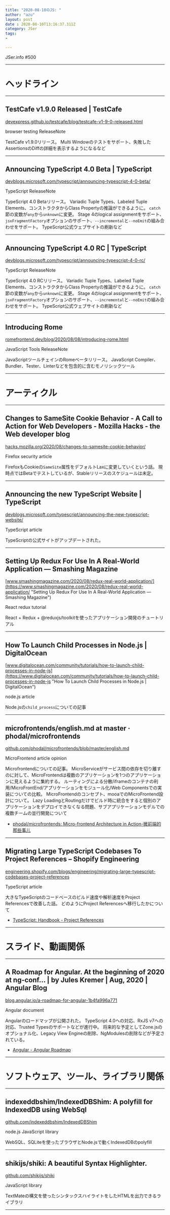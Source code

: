 ```yaml
---
title: "2020-08-10のJS: "
author: "azu"
layout: post
date : 2020-08-10T13:16:37.311Z
category: JSer
tags:
-

---
```


JSer.info #500

----

<h1 class="site-genre">ヘッドライン</h1>

----

## TestCafe v1.9.0 Released | TestCafe
[devexpress.github.io/testcafe/blog/testcafe-v1-9-0-released.html](https://devexpress.github.io/testcafe/blog/testcafe-v1-9-0-released.html "TestCafe v1.9.0 Released | TestCafe")
<p class="jser-tags jser-tag-icon"><span class="jser-tag">browser</span> <span class="jser-tag">testing</span> <span class="jser-tag">ReleaseNote</span></p>

TestCafe v1.9.0リリース。
Multi Windowのテストをサポート、失敗したAssertionsのDiffの詳細を表示するようになるなど


----

## Announcing TypeScript 4.0 Beta | TypeScript
[devblogs.microsoft.com/typescript/announcing-typescript-4-0-beta/](https://devblogs.microsoft.com/typescript/announcing-typescript-4-0-beta/ "Announcing TypeScript 4.0 Beta | TypeScript")
<p class="jser-tags jser-tag-icon"><span class="jser-tag">TypeScript</span> <span class="jser-tag">ReleaseNote</span></p>

TypeScript 4.0 Betaリリース。 Variadic Tuple Types、Labeled Tuple Elements、コンストラクタからClass Propertyの推論ができるように。 `catch`節の変数が`any`から`unknown`に変更。 Stage 4のlogical assignmentをサポート、`jsxFragmentFactory`オプションのサポート、`--incremental`と`--noEmit`の組み合わせをサポート。
TypeScript公式ウェブサイトの刷新など


----

## Announcing TypeScript 4.0 RC | TypeScript
[devblogs.microsoft.com/typescript/announcing-typescript-4-0-rc/](https://devblogs.microsoft.com/typescript/announcing-typescript-4-0-rc/ "Announcing TypeScript 4.0 RC | TypeScript")
<p class="jser-tags jser-tag-icon"><span class="jser-tag">TypeScript</span> <span class="jser-tag">ReleaseNote</span></p>

TypeScript 4.0 RCリリース。 Variadic Tuple Types、Labeled Tuple Elements、コンストラクタからClass Propertyの推論ができるように。 `catch`節の変数が`any`から`unknown`に変更。 Stage 4のlogical assignmentをサポート、`jsxFragmentFactory`オプションのサポート、`--incremental`と`--noEmit`の組み合わせをサポート。
TypeScript公式ウェブサイトの刷新など


----

## Introducing Rome
[romefrontend.dev/blog/2020/08/08/introducing-rome.html](https://romefrontend.dev/blog/2020/08/08/introducing-rome.html "Introducing Rome")
<p class="jser-tags jser-tag-icon"><span class="jser-tag">JavaScript</span> <span class="jser-tag">Tools</span> <span class="jser-tag">ReleaseNote</span></p>

JavaScriptツールチェインのRomeベータリリース。
JavaScript Compiler、Bundler、Tester、Linterなどを包含的に含むモノリシックツール


----
<h1 class="site-genre">アーティクル</h1>

----

## Changes to SameSite Cookie Behavior - A Call to Action for Web Developers - Mozilla Hacks - the Web developer blog
[hacks.mozilla.org/2020/08/changes-to-samesite-cookie-behavior/](https://hacks.mozilla.org/2020/08/changes-to-samesite-cookie-behavior/ "Changes to SameSite Cookie Behavior - A Call to Action for Web Developers - Mozilla Hacks - the Web developer blog")
<p class="jser-tags jser-tag-icon"><span class="jser-tag">Firefox</span> <span class="jser-tag">security</span> <span class="jser-tag">article</span></p>

FirefoxもCookieの`SameSite`属性をデフォルトLaxに変更していくという話。
現時点ではBetaでテストしているが、Stableリリースのスケジュールは未定。


----

## Announcing the new TypeScript Website | TypeScript
[devblogs.microsoft.com/typescript/announcing-the-new-typescript-website/](https://devblogs.microsoft.com/typescript/announcing-the-new-typescript-website/ "Announcing the new TypeScript Website | TypeScript")
<p class="jser-tags jser-tag-icon"><span class="jser-tag">TypeScript</span> <span class="jser-tag">article</span></p>

TypeScriptの公式サイトがアップデートされた。


----

## Setting Up Redux For Use In A Real-World Application — Smashing Magazine
[www.smashingmagazine.com/2020/08/redux-real-world-application/](https://www.smashingmagazine.com/2020/08/redux-real-world-application/ "Setting Up Redux For Use In A Real-World Application — Smashing Magazine")
<p class="jser-tags jser-tag-icon"><span class="jser-tag">React</span> <span class="jser-tag">redux</span> <span class="jser-tag">tutorial</span></p>

React + Redux + @reduxjs/toolkitを使ったアプリケーション開発のチュートリアル


----

## How To Launch Child Processes in Node.js | DigitalOcean
[www.digitalocean.com/community/tutorials/how-to-launch-child-processes-in-node-js](https://www.digitalocean.com/community/tutorials/how-to-launch-child-processes-in-node-js "How To Launch Child Processes in Node.js | DigitalOcean")
<p class="jser-tags jser-tag-icon"><span class="jser-tag">node.js</span> <span class="jser-tag">article</span></p>

Node.jsの`child_process`についての記事


----

## microfrontends/english.md at master · phodal/microfrontends
[github.com/phodal/microfrontends/blob/master/english.md](https://github.com/phodal/microfrontends/blob/master/english.md "microfrontends/english.md at master · phodal/microfrontends")
<p class="jser-tags jser-tag-icon"><span class="jser-tag">MicroFrontend</span> <span class="jser-tag">article</span> <span class="jser-tag">opinion</span></p>

Microfrontendについての記事。
MicroServiceがサービス間の依存を切り離すのに対して、MicroFrontendは複数のアプリケーションを1つのアプリケーションに見えるように集約する。
ルーティングによる分散/iframeのコンテナの利用/MicroFrontEnd/アプリケーションをモジュール化/Web Componentsでの実装についての比較。
MicroFrontendのコンセプト、mooaでのMicroFrontend設計について。
Lazy LoadingとRoutingだけでビルド時に統合をすると個別のアプリケーションをデプロイできなくなる問題、サブアプリケーションモデルでの複数チームの並行開発について

- [phodal/microfrontends: Micro-frontend Architecture in Action-微前端的那些事儿](https://github.com/phodal/microfrontends "phodal/microfrontends: Micro-frontend Architecture in Action-微前端的那些事儿")

----

## Migrating Large TypeScript Codebases To Project References – Shopify Engineering
[engineering.shopify.com/blogs/engineering/migrating-large-typescript-codebases-project-references](https://engineering.shopify.com/blogs/engineering/migrating-large-typescript-codebases-project-references "Migrating Large TypeScript Codebases To Project References – Shopify Engineering")
<p class="jser-tags jser-tag-icon"><span class="jser-tag">TypeScript</span> <span class="jser-tag">article</span></p>

大きなTypeScriptのコードベースのビルド速度や解析速度をProject Referencesで改善した話。
どのようにProject Referencesへ移行したかについて

- [TypeScript: Handbook - Project References](https://www.typescriptlang.org/docs/handbook/project-references.html "TypeScript: Handbook - Project References")

----
<h1 class="site-genre">スライド、動画関係</h1>

----

## A Roadmap for Angular. At the beginning of 2020 at ng-conf… | by Jules Kremer | Aug, 2020 | Angular Blog
[blog.angular.io/a-roadmap-for-angular-1b4fa996a771](https://blog.angular.io/a-roadmap-for-angular-1b4fa996a771 "A Roadmap for Angular. At the beginning of 2020 at ng-conf… | by Jules Kremer | Aug, 2020 | Angular Blog")
<p class="jser-tags jser-tag-icon"><span class="jser-tag">Angular</span> <span class="jser-tag">document</span></p>

Angularのロードマップが公開された。
TypeScript 4.0への対応、RxJS v7への対応、Trusted Typesのサポートなどが進行中。
将来的な予定としてZone.jsのオプショナル化、Legacy View Engineの削除、NgModulesの削除などが予定されている。

- [Angular - Angular Roadmap](https://angular.io/guide/roadmap "Angular - Angular Roadmap")

----
<h1 class="site-genre">ソフトウェア、ツール、ライブラリ関係</h1>

----

## indexeddbshim/IndexedDBShim: A polyfill for IndexedDB using WebSql
[github.com/indexeddbshim/IndexedDBShim](https://github.com/indexeddbshim/IndexedDBShim "indexeddbshim/IndexedDBShim: A polyfill for IndexedDB using WebSql")
<p class="jser-tags jser-tag-icon"><span class="jser-tag">node.js</span> <span class="jser-tag">JavaScript</span> <span class="jser-tag">library</span></p>

WebSQL、SQLiteを使ったブラウザとNode.jsで動くIndexedDBのpolyfill


----

## shikijs/shiki: A beautiful Syntax Highlighter.
[github.com/shikijs/shiki](https://github.com/shikijs/shiki "shikijs/shiki: A beautiful Syntax Highlighter.")
<p class="jser-tags jser-tag-icon"><span class="jser-tag">JavaScript</span> <span class="jser-tag">library</span></p>

TextMateの構文を使ったシンタックスハイライトをしたHTMLを出力できるライブラリ


----
